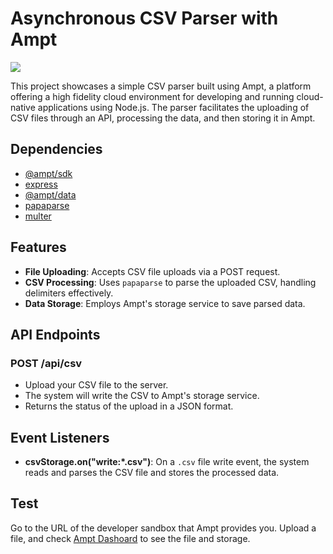 # Asynchronous CSV Parser with Ampt

[<img src="https://getampt.com/button"/>](https://ampt.dev/start?template=async-csv-parser)

This project showcases a simple CSV parser built using Ampt, a platform offering a high fidelity cloud environment for developing and running cloud-native applications using Node.js. The parser facilitates the uploading of CSV files through an API, processing the data, and then storing it in Ampt.

## Dependencies

- [@ampt/sdk](https://getampt.com/docs/sdk)
- [express](https://expressjs.com/)
- [@ampt/data](https://getampt.com/docs/data)
- [papaparse](https://www.papaparse.com/)
- [multer](https://github.com/expressjs/multer)

## Features

- **File Uploading**: Accepts CSV file uploads via a POST request.
- **CSV Processing**: Uses `papaparse` to parse the uploaded CSV, handling delimiters effectively.
- **Data Storage**: Employs Ampt's storage service to save parsed data.

## API Endpoints

### POST /api/csv

- Upload your CSV file to the server.
- The system will write the CSV to Ampt's storage service.
- Returns the status of the upload in a JSON format.

## Event Listeners

- **csvStorage.on("write:*.csv")**: On a `.csv` file write event, the system reads and parses the CSV file and stores the processed data.

## Test
   
Go to the URL of the developer sandbox that Ampt provides you. Upload a file, and check [Ampt Dashoard](ampt.dev) to see the file and storage.
